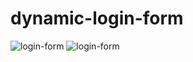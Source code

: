 # dynamic-login-form
![login-form](https://user-images.githubusercontent.com/71613801/158028226-8acd7882-27df-43eb-b373-cc988df2c03e.jpg)
![login-form](https://user-images.githubusercontent.com/71613801/158028268-56148c08-66e4-4a73-846c-f631e1db9991.png)
